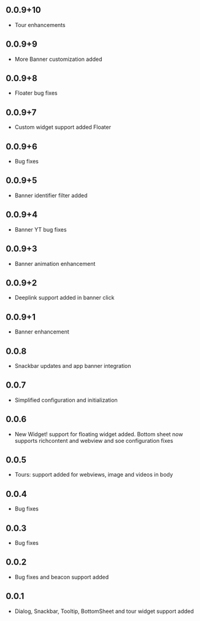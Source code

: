 ## 0.0.9+10

- Tour enhancements

## 0.0.9+9

- More Banner customization added

## 0.0.9+8

- Floater bug fixes

## 0.0.9+7

- Custom widget support added Floater

## 0.0.9+6

- Bug fixes

## 0.0.9+5

- Banner identifier filter added

## 0.0.9+4

- Banner YT bug fixes

## 0.0.9+3

- Banner animation enhancement

## 0.0.9+2

- Deeplink support added in banner click

## 0.0.9+1

- Banner enhancement

## 0.0.8

- Snackbar updates and app banner integration

## 0.0.7

- Simplified configuration and initialization

## 0.0.6

- New Widget! support for floating widget added. Bottom sheet now supports richcontent and webview and soe configuration fixes

## 0.0.5

- Tours: support added for webviews, image and videos in body

## 0.0.4

- Bug fixes

## 0.0.3

- Bug fixes

## 0.0.2

- Bug fixes and beacon support added

## 0.0.1

- Dialog, Snackbar, Tooltip, BottomSheet and tour widget support added
